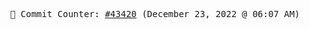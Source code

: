 <p align="center">
    <samp>
        📮 Commit Counter: <a href="https://github.com/Javascript-void0/Javascript-void0/commits/main">#43420</a> (December 23, 2022 @ 06:07 AM)
    </samp>
</p>